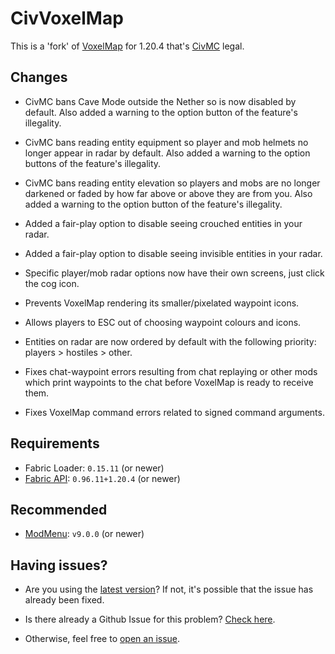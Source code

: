 # CivVoxelMap

This is a 'fork' of [VoxelMap](https://modrinth.com/mod/voxelmap-updated) for 1.20.4 that's [CivMC](https://civmc.net)
legal.

## Changes

- CivMC bans Cave Mode outside the Nether so is now disabled by default. Also added a warning to the option button
  of the feature's illegality.

- CivMC bans reading entity equipment so player and mob helmets no longer appear in radar by default. Also added a
  warning to the option buttons of the feature's illegality.

- CivMC bans reading entity elevation so players and mobs are no longer darkened or faded by how far above or above they
  are from you. Also added a warning to the option button of the feature's illegality.

- Added a fair-play option to disable seeing crouched entities in your radar.

- Added a fair-play option to disable seeing invisible entities in your radar.

- Specific player/mob radar options now have their own screens, just click the cog icon.

- Prevents VoxelMap rendering its smaller/pixelated waypoint icons.

- Allows players to ESC out of choosing waypoint colours and icons.

- Entities on radar are now ordered by default with the following priority: players > hostiles > other.

- Fixes chat-waypoint errors resulting from chat replaying or other mods which print waypoints to the chat before
  VoxelMap is ready to receive them.

- Fixes VoxelMap command errors related to signed command arguments.

## Requirements

- Fabric Loader: `0.15.11` (or newer)
- [Fabric API](https://modrinth.com/mod/fabric-api): `0.96.11+1.20.4` (or newer)

## Recommended

- [ModMenu](https://modrinth.com/mod/modmenu): `v9.0.0` (or newer)

## Having issues?

- Are you using the [latest version](https://github.com/Protonull/CivVoxelMap/releases/latest)? If not, it's possible
  that the issue has already been fixed.

- Is there already a Github Issue for this problem? [Check here](https://github.com/Protonull/CivVoxelMap/issues?q=sort:updated-desc).

- Otherwise, feel free to [open an issue](https://github.com/Protonull/CivVoxelMap/issues/new?assignees=Protonull&labels=bug&template=bug_report.md&title=%5BBUG%5D+Something+went+wrong%21+Halp%21).
